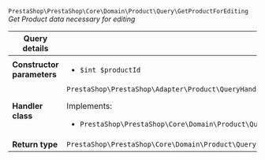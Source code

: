 `PrestaShop\PrestaShop\Core\Domain\Product\Query\GetProductForEditing`
_Get Product data necessary for editing_

| Query details              |    |
| -------------------------- | -- |
| **Constructor parameters** | <ul> <li>`$int $productId`</li> </ul> |
| **Handler class**          | `PrestaShop\PrestaShop\Adapter\Product\QueryHandler\GetProductForEditingHandler`  <p> Implements: </p> <ul>  <li>`PrestaShop\PrestaShop\Core\Domain\Product\QueryHandler\GetProductForEditingHandlerInterface`</li>  |
| **Return type** |  `PrestaShop\PrestaShop\Core\Domain\Product\QueryResult\ProductForEditing`  |
